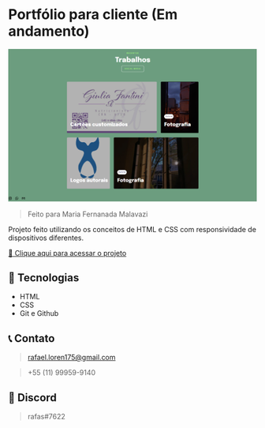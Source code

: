 # Portfólio para cliente (Em andamento)
 
![preview](./github/preview.png)

> Feito para Maria Fernanada Malavazi

Projeto feito utilizando os conceitos de HTML e CSS com responsividade de dispositivos diferentes.

[🔗 Clique aqui para acessar o projeto](https://loren175.github.io/Portfolio-mafe)

## 🚀 Tecnologias

- HTML
- CSS
- Git e Github

## 📞 Contato

>rafael.loren175@gmail.com

>+55 (11) 99959-9140


## 👾 Discord

>rafas#7622